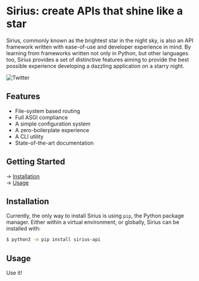 # Sirius: create APIs that shine like a star

Sirius, commonly known as the brightest star in the night sky, is also an
API framework written with ease-of-use and developer experience in mind.
By learning from frameworks written not only in Python, but other languages
too, Sirius provides a set of distinctive features aiming to provide the best
possible experience developing a dazzling application on a starry night.

![Twitter](https://img.shields.io/twitter/follow/siriusapi?color=%23e39ff6&logo=twitter&logoColor=white&style=for-the-badge)

## Features

- File-system based routing
- Full ASGI compliance
- A simple configuration system
- A zero-boilerplate experience
- A CLI utility
- State-of-the-art documentation

## Getting Started

→ [Installation](#installation)<br/>
→ [Usage](#usage)

## Installation

Currently, the only way to install Sirius is using `pip`, the Python package manager.
Either within a virtual environment, or globally, Sirius can be installed with:

```zsh
$ python3 -m pip install sirius-api
```

## Usage

Use it!
